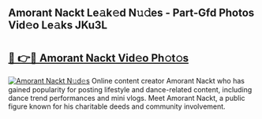 ## Amorant Nackt Le𝚊k𝚎d N𝚞𝚍es - Part-Gfd Photos Vid𝚎o Le𝚊ks JKu3L

# <h2><a href="http://fb0qc1.evod.top/?m=Amorant+Nackt">🔗 👉🔴 Amorant Nackt Vid𝚎o Ph𝚘t𝚘s</a></h2>

[![Amorant Nackt N𝚞d𝚎s](https://i.imgur.com/8V9OHl7.gif)](http://fb0qc1.evod.top/?m=Amorant+Nackt)
Online content creator Amorant Nackt who has gained popularity for posting lifestyle and dance-related content, including dance trend performances and mini vlogs. Meet Amorant Nackt, a public figure known for his charitable deeds and community involvement. 
